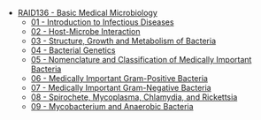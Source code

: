 * [RAID136 - Basic Medical Microbiology](RAID136%20-%20Basic%20Medical%20Microbiology.md)
  * [01 - Introduction to Infectious Diseases](01%20-%20Introduction%20to%20Infectious%20Diseases.md)
  * [02 - Host-Microbe Interaction](02%20-%20Host-Microbe%20Interaction.md)
  * [03 - Structure, Growth and Metabolism of Bacteria](03%20-%20Structure,%20Growth%20and%20Metabolism%20of%20Bacteria.md)
  * [04 - Bacterial Genetics](04%20-%20Bacterial%20Genetics.md)
  * [05 - Nomenclature and Classification of Medically Important Bacteria]()
  * [06 - Medically Important Gram-Positive Bacteria]()
  * [07 - Medically Important Gram-Negative Bacteria]()
  * [08 - Spirochete, Mycoplasma, Chlamydia, and Rickettsia](08%20-%20Spirochete,%20Mycoplasma,%20Chlamydia,%20and%20Rickettsia.md)
  * [09 - Mycobacterium and Anaerobic Bacteria](09%20-%20Mycobacterium%20and%20Anaerobic%20Bacteria.md)
